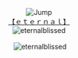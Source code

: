 <div align="center">
    <img src="https://cdn.discordapp.com/emojis/1155918238442606713.gif" alt="Jump"><br>
    <a href="https://3tnl.xyz">【﻿ｅｔｅｒｎａｌ】</a><br>
    <img src="https://github-readme-stats.vercel.app/api/top-langs?username=eternalblissed&show_icons=true&locale=en&layout=compact&theme=tokyonight" alt="eternalblissed" />
    <p>&nbsp;<img align="center" src="https://github-readme-stats.vercel.app/api?username=eternalblissed&show_icons=true&theme=tokyonight&locale=en" alt="eternalblissed" /></p>
</div>
